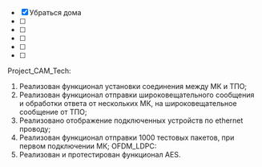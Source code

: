 - [x] Убраться дома
- [ ] 
- [ ] 
- [ ] 
- [ ] 
- [ ] 



























Project_CAM_Tech:
1. Реализован функционал установки соединения между МК и ТПО;
2. Реализован функционал отправки широковещательного сообщения и обработки ответа от нескольких МК, на широковещательное сообщение от ТПО;
3. Реализовано отображение подключенных устройств по ethernet проводу;
4. Реализован функционал отправки 1000 тестовых пакетов, при первом подключении МК;
OFDM_LDPC:
1. Реализован и протестирован функционал AES. 